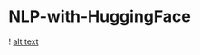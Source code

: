 # NLP-with-HuggingFace

! [alt text](https://www.google.com/url?sa=i&url=https%3A%2F%2Fsyncedreview.com%2F2019%2F10%2F04%2Fhugging-face-implements-sota-transformer-architectures-for-pytorch-and-tensorflow-2-0%2F&psig=AOvVaw15BVt1uNsCejAuLqI2KUVt&ust=1607714712449000&source=images&cd=vfe&ved=0CAIQjRxqFwoTCJi8jJeSxO0CFQAAAAAdAAAAABAD)

